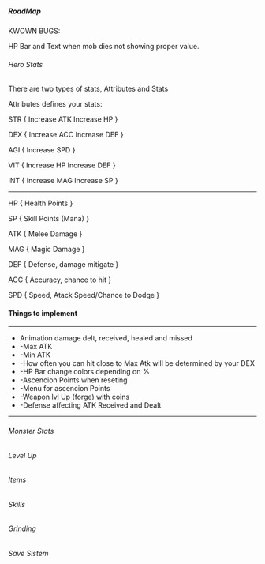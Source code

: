 ##### RoadMap

KWOWN BUGS:

HP Bar and Text when mob dies not showing proper value.

###### Hero Stats

There are two types of stats, Attributes and Stats

Attributes defines your stats:

STR {
Increase ATK
Increase HP
}

DEX {
Increase ACC
Increase DEF
}

AGI {
Increase SPD
}

VIT {
Increase HP
Increase DEF
}

INT {
Increase MAG
Increase SP
}

---

HP {
Health Points
}

SP {
Skill Points (Mana)
}

ATK {
Melee Damage
}

MAG {
Magic Damage
}

DEF {
Defense, damage mitigate
}

ACC {
Accuracy, chance to hit
}

SPD {
Speed, Atack Speed/Chance to Dodge
}

#### Things to implement

---

<ul>
<li>Animation damage delt, received, healed and missed</li>
<li>-Max ATK</li>
<li>-Min ATK</li>
<li>-How often you can hit close to Max Atk will be determined by your DEX</li>
<li>-HP Bar change colors depending on %</li>
<li>-Ascencion Points when reseting</li>
<li>-Menu for ascencion Points</li>
<li>-Weapon lvl Up (forge) with coins</li>
<li>-Defense affecting ATK Received and Dealt</li>
</ul>

---

###### Monster Stats

###### Level Up

###### Items

###### Skills

###### Grinding

###### Save Sistem
